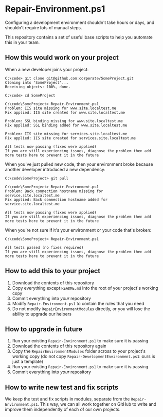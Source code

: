 # Repair-Environment.ps1

Configuring a development environment shouldn't take hours or days, and shouldn't require lots of manual steps.

This repository contains a set of useful base scripts to help you automate this in your team.

## How this would work on your project

When a new developer joins your project:

    C:\code> git clone git@github.com:corporate/SomeProject.git
    Cloning into 'SomeProject'...
    Receiving objects: 100%, done.
    
    C:\code> cd SomeProject
    
    C:\code\SomeProject> Repair-Environment.ps1
    Problem: IIS site missing for www.site.localtest.me
    Fix applied: IIS site created for www.site.localtest.me
    
    Problem: SSL binding missing for www.site.localtest.me
    Fix applied: SSL binding added for www.site.localtest.me
    
    Problem: IIS site missing for services.site.localtest.me
    Fix applied: IIS site created for services.site.localtest.me
    
    All tests now passing (fixes were applied)
    If you are still experiencing issues, diagnose the problem then add more tests here to prevent it in the future

    
When you've just pulled new code, then your environment broke because another developer introduced a new dependency:

    C:\code\SomeProject> git pull
    
    C:\code\SomeProject> Repair-Environment.ps1
    Problem: Back connection hostname missing for service.site.localtest.me
    Fix applied: Back connection hostname added for service.site.localtest.me
    
    All tests now passing (fixes were applied)
    If you are still experiencing issues, diagnose the problem then add more tests here to prevent it in the future

When you're not sure if it's your environment or your code that's broken:

    C:\code\SomeProject> Repair-Environment.ps1
    
    All tests passed (no fixes required)
    If you are still experiencing issues, diagnose the problem then add more tests here to prevent it in the future

## How to add this to your project

1. Download the contents of this repository
2. Copy everything except `README.md` into the root of your project's working copy
3. Commit everything into _your_ repository
4. Modify `Repair-Environment.ps1` to contain the rules that you need
5. Do not modify `RepairEnvironmentModules` directly, or you will lose the ability to upgrade our helpers

## How to upgrade in future

1. Run your existing `Repair-Environment.ps1` to make sure it is passing
2. Download the contents of this repository again
3. Copy the `RepairEnvironmentModules` folder across to your project's working copy (do not copy `Repair-DevelopmentEnvironment.ps1`: ours is just a template)
4. Run your existing `Repair-Environment.ps1` to make sure it is passing
5. Commit everything into _your_ repository

## How to write new test and fix scripts

We keep the test and fix scripts in modules, separate from the `Repair-Environment.ps1`. This way, we can all work together on GitHub to write and improve them independently of each of our own projects.
